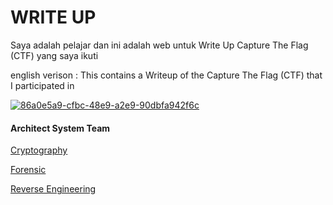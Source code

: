 # WRITE UP

Saya adalah pelajar dan ini adalah web untuk Write Up Capture The Flag (CTF) yang saya ikuti

english verison :
This contains a Writeup of the Capture The Flag (CTF) that I participated in


<a href="https://ibb.co/MGk708c"><img src="https://i.ibb.co/rc2Hrbx/86a0e5a9-cfbc-48e9-a2e9-90dbfa942f6c.jpg" alt="86a0e5a9-cfbc-48e9-a2e9-90dbfa942f6c" border="0"></a>

#### Architect System Team ####
<a href="https://github.com/Zhasta/CTF-ALL-WRITE-UP/tree/main/Architect%20System%20Team%20(writeup)/Cryptography"> Cryptography</a>

<a href="https://github.com/Zhasta/CTF-ALL-WRITE-UP/tree/main/Architect%20System%20Team%20(writeup)/Forensic"> Forensic</a>

<a href="https://github.com/Zhasta/CTF-ALL-WRITE-UP/tree/main/Architect%20System%20Team%20(writeup)/Reverse%20Engineering"> Reverse Engineering</a>


